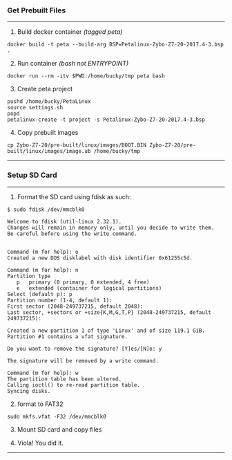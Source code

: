 ### Get Prebuilt Files
---
1) Build docker container *(tagged peta)*

```console
docker build -t peta --build-arg BSP=Petalinux-Zybo-Z7-20-2017.4-3.bsp .
```

2) Run container *(bash not ENTRYPOINT)*
```console
docker run --rm -itv $PWD:/home/bucky/tmp peta bash
```

3) Create peta project
```console
pushd /home/bucky/PetaLinux
source settings.sh
popd
petalinux-create -t project -s Petalinux-Zybo-Z7-20-2017.4-3.bsp
```

4) Copy prebuilt images
```console
cp Zybo-Z7-20/pre-built/linux/images/BOOT.BIN Zybo-Z7-20/pre-built/linux/images/image.ub /home/bucky/tmp
```

---
### Setup SD Card
---
1) Format the SD card using fdisk as such:

```console
$ sudo fdisk /dev/mmcblk0

Welcome to fdisk (util-linux 2.32.1).
Changes will remain in memory only, until you decide to write them.
Be careful before using the write command.


Command (m for help): o
Created a new DOS disklabel with disk identifier 0x61255c5d.

Command (m for help): n
Partition type
   p   primary (0 primary, 0 extended, 4 free)
   e   extended (container for logical partitions)
Select (default p): p
Partition number (1-4, default 1): 
First sector (2048-249737215, default 2048): 
Last sector, +sectors or +size{K,M,G,T,P} (2048-249737215, default 249737215): 

Created a new partition 1 of type 'Linux' and of size 119.1 GiB.
Partition #1 contains a vfat signature.

Do you want to remove the signature? [Y]es/[N]o: y

The signature will be removed by a write command.

Command (m for help): w
The partition table has been altered.
Calling ioctl() to re-read partition table.
Syncing disks.
```

2) format to FAT32

```console
sudo mkfs.vfat -F32 /dev/mmcblk0

```

3) Mount SD card and copy files

4) Viola! You did it.
---
